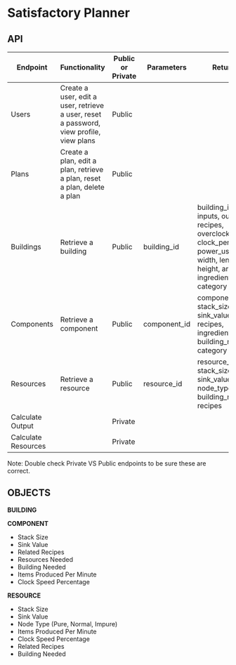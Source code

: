 # Satisfactory Planner

## API

| Endpoint            | Functionality                                                                           | Public or Private | Parameters   | Returns                                                                                                                               | Notes |
| ------------------- | --------------------------------------------------------------------------------------- | ----------------- | ------------ | ------------------------------------------------------------------------------------------------------------------------------------- | ----- |
| Users               | Create a user, edit a user, retrieve a user, reset a password, view profile, view plans | Public            |              |                                                                                                                                       |       |
| Plans               | Create a plan, edit a plan, retrieve a plan, reset a plan, delete a plan                | Public            |              |                                                                                                                                       |       |
| Buildings           | Retrieve a building                                                                     | Public            | building_id  | building_id, inputs, outputs, recipes, overclock_bool, clock_percent, power_usage, width, length, height, area, ingredients, category |       |
| Components          | Retrieve a component                                                                    | Public            | component_id | component_id, stack_size, sink_value, recipes, ingredients, building_needed, category                                                 |       |
| Resources           | Retrieve a resource                                                                     | Public            | resource_id  | resource_id, stack_size, sink_value, node_type, building_needed, recipes                                                              |       |
| Calculate Output    |                                                                                         | Private           |              |                                                                                                                                       |       |
| Calculate Resources |                                                                                         | Private           |              |                                                                                                                                       |       |

Note: Double check Private VS Public endpoints to be sure these are correct.

## OBJECTS

**BUILDING**

**COMPONENT**

- Stack Size
- Sink Value
- Related Recipes
- Resources Needed
- Building Needed
- Items Produced Per Minute
- Clock Speed Percentage

**RESOURCE**

- Stack Size
- Sink Value
- Node Type (Pure, Normal, Impure)
- Items Produced Per Minute
- Clock Speed Percentage
- Related Recipes
- Building Needed
